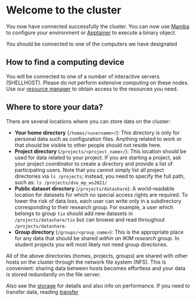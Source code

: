 # Welcome to the cluster

You now have connected successfully the cluster.  You can now use [Mamba](conda.md) to configure your environment or [Apptainer](apptainer.md) to execute a binary object.

You should be connected to one of the computers we have designated

## How to find a computing device

You will be connected to one of a number of interactive servers (SHELLHOST). Please do not perform extensive computing on these nodes. Use our [resource manager](slurm.md) to obtain access to the resources you need.

## Where to store your data?

There are several locations where you can store data on the cluster:

- **Your home directory** (`/homes/<username>/`): This directory is only for personal data such as configuration files. Anything related to work or that should be visible to other people should not reside here.
- **Project directory** (`/projects/<project_name>/`): This location should be used for data related to your project. If you are starting a project, ask your project coordinator to create a directory and provide a list of participating users. Note that you cannot simply list all project directories via `ls /projects`; instead, you need to specify the full path, such as: `ls /projects/dso_mp_ws2021/`
- **Public dataset directory** (`/projects/datashare`): A world-readable location for datasets for which no special access rights are required. To lower the risk of data loss, each user can write only in a subdirectory corresponding to their research group. For example, a user which belongs to group `tio` should add new datasets in `/projects/datashare/tio` but can browse and read throughout `/projects/datashare`.
- **Group directory** (`/groups/<group_name>`): This is the appropriate place for any data that should be shared _within an IKIM research group_. In student projects you will most likely not need group directories.

All of the above directories (homes, projects, groups) are shared with other hosts on the cluster through the network file system (NFS). This is convenient: sharing data between hosts becomes effortless and your data is stored redundantly on the file server.

Also see the [storage](storage.md) for details and also info on performance. If you need to transfer data, reading [transfer](transfer.md)
